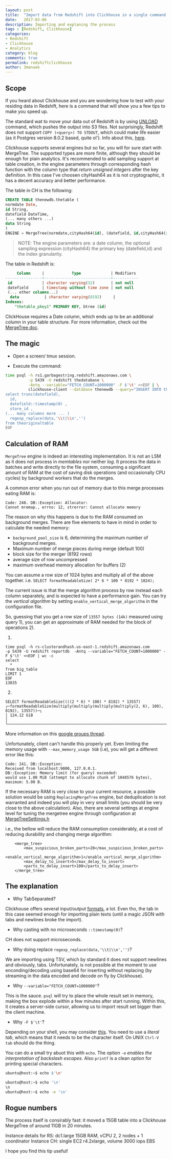 ```yaml
---
layout: post
title:  "Import data from Redshift into Clickhouse in a single command."
date:   2017-03-06
description: Importing and explaning the process
tags : [Redshift, Clickhouse]
categories:
- Redshift
- Clickhouse
- Analytics
category: blog
comments: true
permalink: redshiftclickhouse
author: 3manuek
---
```



## Scope 

If you heard about Clickhouse and you are wondering how
to test with your residing data in Redshift, here is a command
that will show you a few tips to make you speed up.

The standard wat to move your data out of Redshift is by using [UNLOAD](http://docs.aws.amazon.com/redshift/latest/dg/r_UNLOAD.html) command,
which pushes the output into S3 files. Not surprisingly, Redshift does not support
`COPY (<query>) TO STDOUT`, which could make life easier (as it 
Postgres version 8.0.2 based, quite ol'). Info about this, [here](http://docs.aws.amazon.com/redshift/latest/dg/r_COPY.html).

Clickhouse supports several engines but so far, you will for sure start with MergeTree. The supported types are more finite,
although they should be enough for plain analytics. It's recommended to add sampling support at table
creation, in the engine parameters through corresponding hash function with the column type that _return unsigned integers_ after the key definition.
In this case I've choosen cityHash64 as it is not cryptographic, it has a decent accuracy and better performance.

The table in CH is the following:

```sql
CREATE TABLE thenewdb.thetable (
normdate Date,
id String,
datefield DateTime,
(... many others ...)
data String
)
ENGINE = MergeTree(normdate,cityHash64(id), (datefield, id,cityHash64(id)),8192);
```

> NOTE: The engine parameters are: a date column, the optional sampling expression (cityHash64)
> the primary key (datefield,id) and the index granularity.

The table in Redshift is:

```sql
     Column     |            Type             | Modifiers
----------------+-----------------------------+-----------
 id             | character varying(32)       | not null
 datefield      | timestamp without time zone | not null
 (... other columns...)
  data           | character varying(8192)     |
Indexes:
    "thetable_pkey1" PRIMARY KEY, btree (id)
```

ClickHouse requires a Date column, which ends up to be an additional
column in your table structure. For more information,
check out the [MergeTree doc](https://clickhouse.yandex/reference_en.html#MergeTree).


## The magic

- Open a screen/ tmux session.

- Execute the command:

```bash
time psql -h rs1.garbagestring.redshift.amazonaws.com \
          -p 5439 -U redshift thedatabase \
          -Antq --variable="FETCH_COUNT=1000000" -F $'\t' <<EOF | \
          clickhouse-client --database thenewdb --query="INSERT INTO thenewdb.thetable FORMAT TabSeparated"
select trunc(datefield),
  id,
  datefield::timestamp(0) ,
  store_id ,
(... many columns more ... )
  regexp_replace(data,'\\t|\\n','') 
from theoriginaltable
EOF
```

## Calculation of RAM  

`MergeTree` engine is indeed an interesting implementation. It is not an LSM as it
does not process in _memtables_ nor neither _log_. It process the data in batches and write
directly to the file system, consuming a significant amount of RAM at the cost
of saving disk operations (and occasionally CPU cycles) by background workers that do the merges.

A common error when you run out of memory due to this merge processes eating RAM is:

```
Code: 240. DB::Exception: Allocator: 
Cannot mremap., errno: 12, strerror: Cannot allocate memory
```

The reason on why this happens is due to the RAM consumed on background merges.
There are five elements to have in mind in order to calculate the needed memory:

- `background_pool_size` is 6, determining the maximum number of background merges.
- Maximum number of merge pieces during merge (default 100)
- block size for the merger (8192 rows)
- average size of row uncompressed
- maximum overhead memory allocation for buffers (2)

You can assume a row size of 1024 bytes and multiply all of the above
together. i.e. `SELECT formatReadableSize( 2* 6 * 100 * 8192 * 1024);`

The current issue is that the merge algorithm process by row instead each
column separately, and is expected to have a performance gain. You can try
the _vertical algorithm_ by setting `enable_vertical_merge_algorithm` in the
configuration file.

So, guessing that you get a row size of `13557 bytes (14k)` measured using query 1),
you can get an approximate of RAM needed for the block of operations 2).

1)

```
time psql -h rs-clusterandhash.us-east-1.redshift.amazonaws.com           -p 5439 -U redshift reportdb  -Antq --variable="FETCH_COUNT=1000000" -F $'\t' <<EOF | wc -c
select
  *
from big_table
LIMIT 1
EOF
13835
```

2) 
```
SELECT formatReadableSize((((2 * 6) * 100) * 8192) * 13557)
┌─formatReadableSize(multiply(multiply(multiply(multiply(2, 6), 100), 8192), 13557))─┐
│ 124.12 GiB                                                                         │
└────────────────────────────────────────────────────────────────────────────────────┘
```
 
More information on this [google groups thread](https://groups.google.com/forum/#!topic/clickhouse/SLlMNwIOtmY).


Unfortunately, client can't handle this properly yet. Even limiting the memory usage
with `--max_memory_usage 5GB` (i.e), you will get a different error like this:

```
Code: 241. DB::Exception: 
Received from localhost:9000, 127.0.0.1. 
DB::Exception: Memory limit (for query) exceeded: 
would use 1.00 MiB (attempt to allocate chunk of 1048576 bytes), maximum: 5.00 B.
```

If the necessary RAM is very close to your current resource, a possible solution would be using `ReplacingMergeTree` engine, 
but deduplication is not warranted and indeed you will play in very small limits (you should be 
very close to the above calculation).
Also, there are several settings at engine level for tuning the mergetree engine through configuration
at [MergeTreeSettings.h](https://github.com/yandex/ClickHouse/blob/9de4d8facb412fa178cd8380a4411c30da43acc7/dbms/src/Storages/MergeTree/MergeTreeSettings.h)

i.e., the bellow will reduce the RAM consumption considerably, at a cost of reducing 
durability and changing merge algorithm:
 
```
    <merge_tree>
        <max_suspicious_broken_parts>20</max_suspicious_broken_parts>
        <enable_vertical_merge_algorithm>1</enable_vertical_merge_algorithm>
        <max_delay_to_insert>5</max_delay_to_insert>
        <parts_to_delay_insert>100</parts_to_delay_insert>
    </merge_tree>
```


## The explanation

- Why TabSeparated?

Clickhouse offers several input/output [formats](https://clickhouse.yandex/reference_en.html#Formats), a lot.
Even tho, the tab in this case seemed enough for importing plain
texts (until a magic JSON with tabs and newlines broke the import).

- Why casting with no microseconds `::timestamp(0)`?

CH does not support microseconds. 

- Why doing replace `regexp_replace(data,'\\t|\\n','')`?

We are importing using TSV, which by standard it does not
support newlines and obviously, tabs. Unfortunately, is 
not possible at the moment to use enconding/decoding using
base64 for inserting without replacing (by streaming in the
data encoded and decode on fly by Clickhouse). 

- Why `--variable="FETCH_COUNT=1000000"`?

This is the sauce. `psql` will try to place the whole result
set in memory, making the box explode within a few minutes
after start running. Within this, it creates a server-side cursor, allowing us to import result set bigger than the client
machine.


- Why `-F $'\t'`?

Depending on your shell, you may consider [this](https://www.postgresql.org/message-id/455C54FE.5090902@numerixtechnology.de). You need to use a _literal tab_, 
which means that it needs to be the character itself. On UNIX
`Ctrl-V tab` should do the thing.

You can do a small try abuot this with `echo`. The option `-e`
_enables the interpretation of backslash escapes_. Also `printf`
is a clean option for printing special characters.


```bash
ubuntu@host:~$ echo $'\n'

ubuntu@host:~$ echo '\n'
\n
ubuntu@host:~$ echo -e '\n'

```

## Rogue numbers

The process itself is consirably fast: it moved a 15GB table into a Clickhouse MergeTree of around 11GB in 20 minutes. 

Instance details for RS: dc1.large 15GB RAM, vCPU 2, 2 nodes + 1 coordinator
Instance CH: single EC2 r4.2xlarge, volume 3000 iops EBS

I hope you find this tip  useful!
